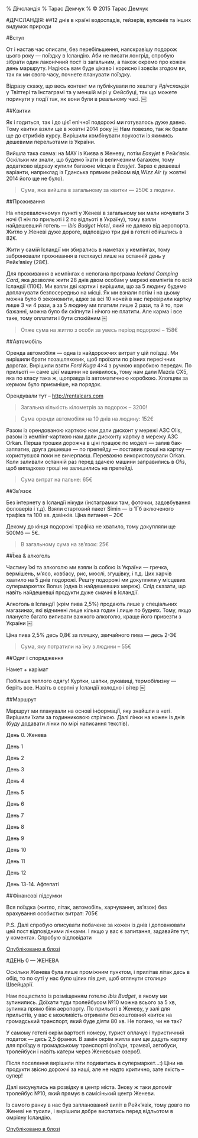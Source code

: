 % Дічсландія
% Тарас Демчук
% &copy; 2015 Тарас Демчук

#ДІЧСЛАНДІЯ:
##12 днів в країні водоспадів, гейзерів, вулканів та інших видумок природи


#Вступ

От і настав час описати, без перебільшення, наяскравішу подорож цього року — поїздку в Ісландію. Аби не писати лонгрід, спробую зібрати один лаконічний пост із загальним, а також окремо про кожен день маршруту. Надіюсь вам буде цікаво і корисно і зовсім згодом ви, так як ми свого часу, почнете планувати поїздку.

Відразу скажу, що весь контент ми публікували по хештегу _#дічсландія_ у Твіттері та Інстаграмі та у меншій мірі у Фейсбуці, так що можете поринути у події так, як вони були в реальному часі. ￼

##Квитки

Як і годиться, так і до цієї епічної подорожі ми готувалось дуже давно. Тому квитки взяли ще в жовтні 2014 року ￼ Нам повезло, так як брали ще до стрибків курсу. Вирішили комбінувати лоукости із якимись дешевими перельотами із України.

Вийшла така схема: на МАУ із Києва в Женеву, потім _Easyjet_ в Рейк’явік. Оскільки ми знали, що будемо їхати із величезним багажем, тому додатково відразу купили багажне місце в _Easyjet_. Зараз є дешевші варіанти, наприклад із Гданська прямим рейсом від _Wizz Air_ (у жовтні 2014 його ще не було).

>Сума, яка вийшла в загальному за квитки — 250€ з людини.

##Проживання

На «перевалочному» пункті у Женеві в загальному ми мали ночувати 3 ночі (1 ніч по прильоті і 2 по відльоті в Україну), тому взяли найдешевший готель — _Ibis Budget Hotel_, який не далеко від аеропорта. Житло у Женеві дуже дороге, відповідно три дні в готелі обійшлись в 82€.

Жити у самій Ісландії ми збирались в наметах у кемпінгах, тому забронювали проживання в гестхаусі лише на останній день у Рейк’явіку (28€).

Для проживання в кемпінгах є непогана програма _Iceland Camping Card_, яка дозволяє жити 28 днів двом особам у мережі кемпінгів по всій Ісландії (110€). Ми взяли дві картки і вирішили, що за 5 людину будемо доплачувати безпосередньо на місці. Як ми взнали потім і на цьому можна було б зекономити, адже за всі 10 ночей в нас перевірили картку лише 3 чи 4 рази, а за 5 людину ми платили лише 2 рази, та й то, при бажанні, можна було би скіпнути і нічого не платити. Але карма і все таке, тому оплатити і бути спокійним ￼

>Отже сума на житло з особи за увесь період подорожі – 158€

##Автомобіль

Оренда автомобіля — одна із найдорожчих витрат у цій поїздці. Ми вирішили брати позашляховик, щоб проїхати по різних пересічних дорогах. Вирішили взяти _Ford Kuga_ 4×4 з ручною коробкою передач. По прильоті — саме цієї машини не виявилось, тому нам дали Mazda CX5, яка по класу така ж, щоправда із автоматичною коробкою. Хлопцям за кермом було приємніше, на порядок.

Орендували тут – http://rentalcars.com

>Загальна кількість кілометрів за подорож – 3200!

>Сума оренди автомобіля на 10 днів на людину: 152€

Разом із орендованою карткою нам дали дисконт у мережі АЗС Olis, разом із кемпінг-карткою нам дали дисконту картку в мережу АЗС Orkan. Перша трошки дорожча в ціні працює по моделі — залив бак-заплатив, друга дешевше — по препейду — поставив гроші на картку — користуєшся поки не вичерпаєш. Переважно використовували Orkan. Коли заливали останній раз перед здачею машини заправились в _Olis_, щоб випадково гроші не залишились на препейді.

>Сума витрат на пальне: 65€

##Зв’язок

Без інтернету в Ісландії нікуди (інстаграмки там, фоточки, задовбування фоловерів і т.д). Взяли стартовий пакет Simin — із 1Гб включеного трафіка та 100 хв. дзвінків. Ціна питання – 20€

Декому до кінця подорожі трафіка не хватило, тому докупляли ще 500Мб — 5€.

>В загальному сума на зв’язок: 25€

##Їжа & алкоголь

Частину їжі та алкоголю ми взяли із собою із України — гречка, вермішень, м’ясо, ковбасу, рис, мюслі, згущівку, і т.д. Цих харчів хватило на 5 днів подорожі. Решту подорожі ми докупляли у місцевих супермаркетах Bonus (одна із найдешевших мереж). Слід сказати, що навіть найдешевші продукти дуже смачні в Ісландії.

Алкоголь в Ісландії (крім пива 2,5%) продають лише у спеціальних магазинах, які відчинені лише кілька годин і лише по буднях. Тому, якщо плануєте багато випивати важкого алкоголю, краще його привезти з України ￼

Ціна пива 2,5% десь 0,8€ за пляшку, звичайного пива — десь 2-3€

>Сума, яку потратили на їжу з людини – 55€

##Одяг і спорядження

Намет + карімат

Побільше теплого одягу! Куртки, шапки, рукавиці, термобілизну — беріть все. Навіть в серпні у Ісландії холодно і вітер ￼

##Маршрут

Маршрут ми планували на основі інформації, яку знайшли в неті. Вирішили їхати за годинниковою стрілкою. Далі лінки на кожен із днів (буду додавати лінки по мірі написання текстів).

День 0. Женева

День 1

День 2

День 3

День 4

День 5

День 6

День 7

День 8

День 9

День 10

День 11

День 12

День 13-14. Афтепаті

##Фінансові підсумки

Вся поїздка (житло, літак, автомобіль, харчування, зв’язок) без врахування особистих витрат: 705€

P.S. Далі спробую описувати побачене за кожен із днів і доповнювати цей пост відповідними лінками. І якщо у вас є запитання, задавайте тут, у коментах. Спробую відповідати


[Опубліковано в блозі](http://dyoma.pp.ua/2015/09/02/dichslandiya-12-dniv-v-krajini-vodospadiv-hejzeriv-vulkaniv-ta-inshyh-vydumok-pryrody/)


#ДЕНЬ 0 — ЖЕНЕВА


Оскільки Женева була лише проміжним пунктом, і прилітав літак десь в обід, то по суті у нас було цілих пів дня, щоб оглянути столицю Швейцарії.

Нам пощастило із розміщенням готелю _Ibis Budget_, в якому ми зупинились. Доїхати туди тролейбусом №10 можна всього за 5 хв, зупинка прямо біля аеропорту. По прильоті в Женеву, у залі для прильотів, у вас є можливість отримати безкоштовний квиток на громадський транспорт, який буде діяти 80 хв. Не погано, чи не так?

У самому готелі окрім вартості номеру, турист оплачує і туристичний податок — десь 2,5 франки. В замін окрім житла вам ще дадуть картку для проїзду в громадському транспорті (поїзди, трамваї, автобуси, тролейбуси і навіть катери через Женевське озеро!).

Після поселення вирішили піти подивитись в супермаркет…:) Ціни на продукти звісно дорожчі за наші, але не надто критично, зате якість – супер!

Далі висунулись на розвідку в центр міста. Знову ж таки допоміг тролейбус №10, який прямує в самісінький центр Женеви.

Із самого ранку в нас був запланований виліт в Рейк’явік, тому довго по Женеві не тусили, і вирішили добре виспатись перед відльотом в омріяну Ісландію.

[Опубліковано в блозі](http://dyoma.pp.ua/2015/09/03/dichslandiya-den-0-zheneva/)
